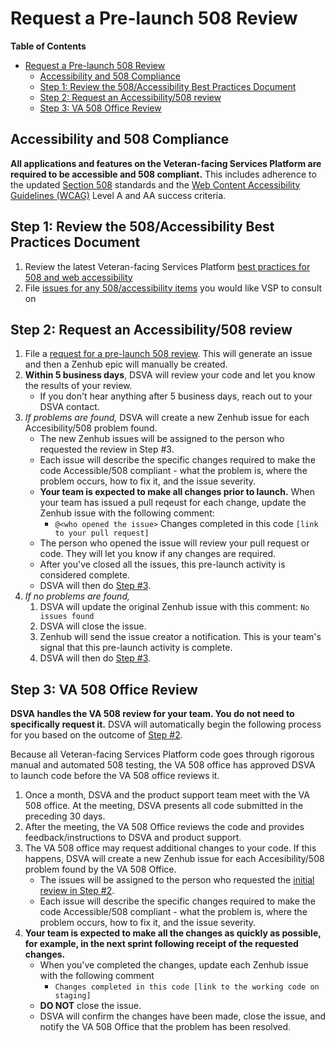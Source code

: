 # Request a Pre-launch 508 Review

**Table of Contents**

* [Request a Pre-launch 508 Review](508-request-prelaunch-review.md#request-a-pre-launch-508-review)
  * [Accessibility and 508 Compliance](508-request-prelaunch-review.md#accessibility-and-508-compliance)
  * [Step 1: Review the 508/Accessibility Best Practices Document](508-request-prelaunch-review.md#step-1-review-the-508accessibility-best-practices-document)
  * [Step 2: Request an Accessibility/508 review](508-request-prelaunch-review.md#step-2-request-an-accessibility508-review)
  * [Step 3: VA 508 Office Review](508-request-prelaunch-review.md#step-3-va-508-office-review)

## Accessibility and 508 Compliance

**All applications and features on the Veteran-facing Services Platform are required to be accessible and 508 compliant.** This includes adherence to the updated [Section 508](https://www.section508.gov/) standards and the [Web Content Accessibility Guidelines \(WCAG\)](https://www.w3.org/TR/WCAG20/) Level A and AA success criteria.

## Step 1: Review the 508/Accessibility Best Practices Document

1. Review the latest Veteran-facing Services Platform [best practices for 508 and web accessibility](https://github.com/department-of-veterans-affairs/va.gov-team/blob/master/platform/accessibility/508-accessibility-best-practices.md)
2. File [issues for any 508/accessibility items](https://github.com/department-of-veterans-affairs/va.gov-team/issues/new?labels=508%2FAccessibility&template=508-issue.md) you would like VSP to consult on

## Step 2: Request an Accessibility/508 review

1. File a [request for a pre-launch 508 review](https://github.com/department-of-veterans-affairs/va.gov-team/issues/new?assignees=1Copenut&labels=508%2FAccessibility%2C+launch+review%2C+product+support&template=508-pre-launch-review-template.md&title=Request+accessibility%2F508+review+for+ENTER_PRODUCT_NAME). This will generate an issue and then a Zenhub epic will manually be created.
2. **Within 5 business days**, DSVA will review your code and let you know the results of your review.
   * If you don't hear anything after 5 business days, reach out to your DSVA contact.
3. _If problems are found,_ DSVA will create a new Zenhub issue for each Accesibility/508 problem found.
   * The new Zenhub issues will be assigned to the person who requested the review in Step \#3.
   * Each issue will describe the specific changes required to make the code Accessible/508 compliant - what the problem is, where the problem occurs, how to fix it, and the issue severity.
   * **Your team is expected to make all changes prior to launch.** When your team has issued a pull reqeust for each change, update the Zenhub issue with the following comment:
     * `@<who opened the issue>` Changes completed in this code `[link to your pull request]`
   * The person who opened the issue will review your pull request or code. They will let you know if any changes are required.
   * After you've closed all the issues, this pre-launch activity is considered complete.
   * DSVA will then do [Step \#3](508-request-prelaunch-review.md#step-3-va-508-office-review).
4. _If no problems are found,_
   1. DSVA will update the original Zenhub issue with this comment: `No issues found`
   2. DSVA will close the issue.
   3. Zenhub will send the issue creator a notification. This is your team's signal that this pre-launch activity is complete.
   4. DSVA will then do [Step \#3](508-request-prelaunch-review.md#step-3-va-508-office-review).

## Step 3: VA 508 Office Review

**DSVA handles the VA 508 review for your team. You do not need to specifically request it.** DSVA will automatically begin the following process for you based on the outcome of [Step \#2](508-request-prelaunch-review.md#step-2-request-an-accessibility508-review).

Because all Veteran-facing Services Platform code goes through rigorous manual and automated 508 testing, the VA 508 office has approved DSVA to launch code before the VA 508 office reviews it.

1. Once a month, DSVA and the product support team meet with the VA 508 office. At the meeting, DSVA presents all code submitted in the preceding 30 days.
2. After the meeting, the VA 508 Office reviews the code and provides feedback/instructions to DSVA and product support.
3. The VA 508 office may request additional changes to your code. If this happens, DSVA will create a new Zenhub issue for each Accesibility/508 problem found by the VA 508 Office.
   * The issues will be assigned to the person who requested the [initial review in Step \#2](508-request-prelaunch-review.md#step-2-request-an-accessibility508-review).
   * Each issue will describe the specific changes required to make the code Accessible/508 compliant - what the problem is, where the problem occurs, how to fix it, and the issue severity.
4. **Your team is expected to make all the changes as quickly as possible, for example, in the next sprint following receipt of the requested changes.**
   * When you've completed the changes, update each Zenhub issue with the following comment
     * `Changes completed in this code [link to the working code on staging]`
   * **DO NOT** close the issue.
   * DSVA will confirm the changes have been made, close the issue, and notify the VA 508 Office that the problem has been resolved.


